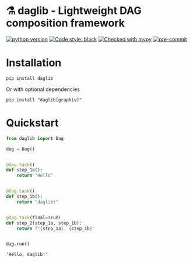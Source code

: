 # ⚗️ daglib - Lightweight DAG composition framework

[![python version](https://img.shields.io/static/v1?label=python&message=3.10&color=blue)](https://www.python.org/downloads/release/python-3100/)
[![Code style: black](https://img.shields.io/badge/code%20style-black-000000.svg)](https://github.com/ambv/black)
[![Checked with mypy](https://img.shields.io/badge/mypy-checked-blue.svg)](https://mypy.readthedocs.io/en/stable/)
[![pre-commit](https://img.shields.io/badge/pre--commit-enabled-brightgreen?logo=pre-commit&logoColor=white)](https://github.com/pre-commit/pre-commit)

# Installation

```shell
pip install daglib
```

Or with optional dependencies

```shell
pip install "daglib[graphiv]"
```

# Quickstart


```python
from daglib import Dag

dag = Dag()


@dag.task()
def step_1a():
    return "Hello"


@dag.task()
def step_1b():
    return "daglib!"


@dag.task(final=True)
def step_2(step_1a, step_1b):
    return f"{step_1a}, {step_1b}"


dag.run()
```




    'Hello, daglib!'
